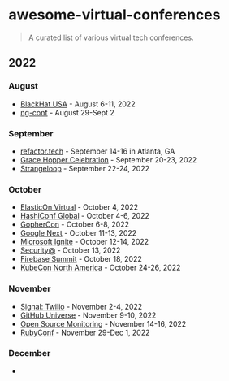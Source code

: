 # awesome-virtual-conferences

> A curated list of various virtual tech conferences.


## 2022

### August
 - [BlackHat USA](https://www.blackhat.com/us-22/) - August 6-11, 2022 
 - [ng-conf](https://2022.ng-conf.org/) - August 29-Sept 2

### September
 - [refactor.tech]() - September 14-16 in Atlanta, GA
 - [Grace Hopper Celebration](https://www.gracehoppercelebration.com/?utm_source=Website&utm_medium=linkedin&utm_campaign=website-reg-bizz) - September 20-23, 2022
 - [Strangeloop](https://thestrangeloop.com/) - September 22-24, 2022

### October
 - [ElasticOn Virtual](https://www.elasticon.com/event/2807197b-14f8-4864-ad07-e31163347cbb/summary) - October 4, 2022
 - [HashiConf Global](https://hashiconf.com/global/) - October 4-6, 2022
 - [GopherCon](https://www.gophercon.com/) - October 6-8, 2022
 - [Google Next](https://cloud.withgoogle.com/next) - October 11-13, 2022
 - [Microsoft Ignite](https://ignite.microsoft.com/en-US/home) - October 12-14, 2022
 - [Security@](https://securityat.hackerone.events/2022/2167693) - October 13, 2022
 - [Firebase Summit](https://firebase.google.com/summit) - October 18, 2022
 - [KubeCon North America](https://events.linuxfoundation.org/kubecon-cloudnativecon-north-america/) - October 24-26, 2022

### November
 - [Signal: Twilio](https://www.signal2022.com/twilio) - November 2-4, 2022
 - [GitHub Universe](https://www.githubuniverse.com/) - November 9-10, 2022 
 - [Open Source Monitoring](https://osmc.de/) - November 14-16, 2022
 - [RubyConf](https://rubyconf.org/) - November 29-Dec 1, 2022

### December
 - 
